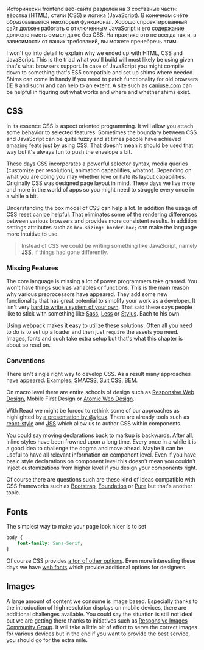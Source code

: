 Исторически frontend веб-сайта разделен на 3 составные части: вёрстка (HTML), стили (CSS) и логика (JavaScript). В конечном счёте образовывается некоторый функционал. Хорошо спроектированный сайт должен работать с отключенным JavaScript и его содержание должено иметь смысл даже без CSS. На практике это не всегда так и, в зависимости от ваших требований, вы можете пренебречь этим.

I won't go into detail to explain why we ended up with HTML, CSS and JavaScript. This is the triad what you'll build will most likely be using given that's what browsers support. In case of JavaScript you might compile down to something that's ES5 compatible and set up shims where needed. Shims can come in handy if you need to patch functionality for old browsers (IE 8 and such) and can help to an extent. A site such as [caniuse.com](http://caniuse.com/) can be helpful in figuring out what works and where and whether shims exist.

## CSS

In its essence CSS is aspect oriented programming. It will allow you attach some behavior to selected features. Sometimes the boundary between CSS and JavaScript can be quite fuzzy and at times people have achieved amazing feats just by using CSS. That doesn't mean it should be used that way but it's always fun to push the envelope a bit.

These days CSS incorporates a powerful selector syntax, media queries (customize per resolution), animation capabilities, whatnot. Depending on what you are doing you may whether love or hate its layout capabilities. Originally CSS was designed page layout in mind. These days we live more and more in the world of apps so you might need to struggle every once in a while a bit.

Understanding the box model of CSS can help a lot. In addition the usage of CSS reset can be helpful. That eliminates some of the rendering differences between various browsers and provides more consistent results. In addition settings attributes such as `box-sizing: border-box;` can make the language more intuitive to use.

> Instead of CSS we could be writing something like JavaScript, namely [JSS](https://en.wikipedia.org/wiki/JavaScript_Style_Sheets), if things had gone differently.

### Missing Features

The core language is missing a lot of power programmers take granted. You won't have things such as variables or functions. This is the main reason why various preprocessors have appeared. They add some new functionality that has great potential to simplify your work as a developer. It isn't very [hard to write a system of your own](http://www.nixtu.info/2011/12/how-to-write-css-preprocessor-using.html). That said these days people like to stick with something like [Sass](http://sass-lang.com/), [Less](http://lesscss.org/) or [Stylus](http://learnboost.github.io/stylus/). Each to his own.

Using webpack makes it easy to utilize these solutions. Often all you need to do is to set up a loader and then just `require` the assets you need. Images, fonts and such take extra setup but that's what this chapter is about so read on.

### Conventions

There isn't single right way to develop CSS. As a result many approaches have appeared. Examples: [SMACSS](https://smacss.com/), [Suit CSS](http://suitcss.github.io/), [BEM](https://bem.info/).

On macro level there are entire schools of design such as [Responsive Web Design](https://en.wikipedia.org/wiki/Responsive_web_design), Mobile First Design or [Atomic Web Design](http://bradfrost.com/blog/post/atomic-web-design/).

With React we might be forced to rethink some of our approaches as highlighted by [a presentation by @vjeux](https://speakerdeck.com/vjeux/react-css-in-js). There are already tools such as [react-style](https://github.com/js-next/react-style) and [JSS](https://github.com/jsstyles/jss) which allow us to author CSS within components.

You could say moving declarations back to markup is backwards. After all, inline styles have been frowned upon a long time. Every once in a while it is a good idea to challenge the dogma and move ahead. Maybe it can be useful to have all relevant information on component level. Even if you have basic style declarations on component level this doesn't mean you couldn't inject customizations from higher level if you design your components right.

Of course there are questions such are these kind of ideas compatible with CSS frameworks such as [Bootstrap](http://getbootstrap.com/), [Foundation](http://foundation.zurb.com/) or [Pure](http://purecss.io/) but that's another topic.

## Fonts

The simplest way to make your page look nicer is to set

```css
body {
    font-family: Sans-Serif;
}
```

Of course CSS provides [a ton of other options](https://developer.mozilla.org/en/docs/Web/CSS/font). Even more interesting these days we have [web fonts](https://developer.mozilla.org/en-US/docs/Web/CSS/@font-face) which provide additional options for designers.

## Images

A large amount of content we consume is image based. Especially thanks to the introduction of high resolution displays on mobile devices, there are additional challenges available. You could say the situation is still not ideal but we are getting there thanks to initiatives such as [Responsive Images Community Group](http://responsiveimages.org/). It will take a little bit of effort to serve the correct images for various devices but in the end if you want to provide the best service, you should go for the extra mile.
